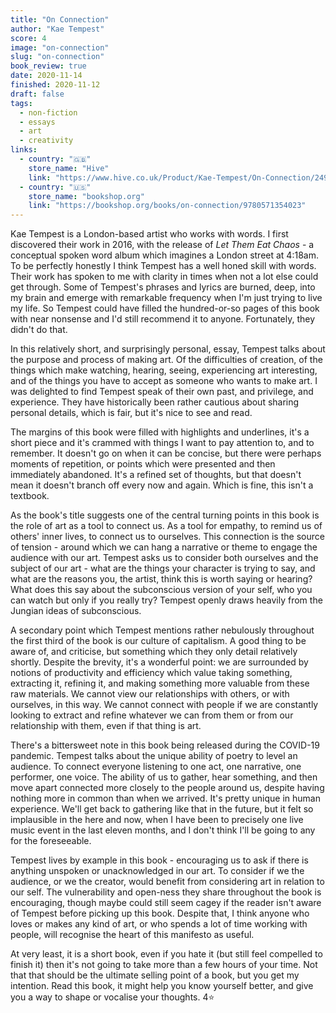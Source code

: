 ```yaml
---
title: "On Connection"
author: "Kae Tempest"
score: 4
image: "on-connection"
slug: "on-connection"
book_review: true
date: 2020-11-14
finished: 2020-11-12
draft: false
tags:
  - non-fiction
  - essays
  - art
  - creativity
links:
  - country: "🇬🇧"
    store_name: "Hive"
    link: "https://www.hive.co.uk/Product/Kae-Tempest/On-Connection/24940706"
  - country: "🇺🇸"
    store_name: "bookshop.org"
    link: "https://bookshop.org/books/on-connection/9780571354023"
---
```


Kae Tempest is a London-based artist who works with words. I first discovered their work in 2016, with the release of _Let Them Eat Chaos_ - a conceptual spoken word album which imagines a London street at 4:18am. To be perfectly honestly I think Tempest has a well honed skill with words. Their work has spoken to me with clarity in times when not a lot else could get through. Some of Tempest's phrases and lyrics are burned, deep, into my brain and emerge with remarkable frequency when I'm just trying to live my life. So Tempest could have filled the hundred-or-so pages of this book with near nonsense and I'd still recommend it to anyone. Fortunately, they didn't do that.

In this relatively short, and surprisingly personal, essay, Tempest talks about the purpose and process of making art. Of the difficulties of creation, of the things which make watching, hearing, seeing, experiencing art interesting, and of the things you have to accept as someone who wants to make art. I was delighted to find Tempest speak of their own past, and privilege, and experience. They have historically been rather cautious about sharing personal details, which is fair, but it's nice to see and read.

The margins of this book were filled with highlights and underlines, it's a short piece and it's crammed with things I want to pay attention to, and to remember. It doesn't go on when it can be concise, but there were perhaps moments of repetition, or points which were presented and then immediately abandoned. It's a refined set of thoughts, but that doesn't mean it doesn't branch off every now and again. Which is fine, this isn't a textbook.

As the book's title suggests one of the central turning points in this book is the role of art as a tool to connect us. As a tool for empathy, to remind us of others' inner lives, to connect us to ourselves. This connection is the source of tension - around which we can hang a narrative or theme to engage the audience with our art. Tempest asks us to consider both ourselves and the subject of our art - what are the things your character is trying to say, and what are the reasons you, the artist, think this is worth saying or hearing? What does this say about the subconscious version of your self, who you can watch but only if you really try? Tempest openly draws heavily from the Jungian ideas of subconscious.

A secondary point which Tempest mentions rather nebulously throughout the first third of the book is our culture of capitalism. A good thing to be aware of, and criticise, but something which they only detail relatively shortly. Despite the brevity, it's a wonderful point: we are surrounded by notions of productivity and efficiency which value taking something, extracting it, refining it, and making something more valuable from these raw materials. We cannot view our relationships with others, or with ourselves, in this way. We cannot connect with people if we are constantly looking to extract and refine whatever we can from them or from our relationship with them, even if that thing is art.

There's a bittersweet note in this book being released during the COVID-19 pandemic. Tempest talks about the unique ability of poetry to level an audience. To connect everyone listening to one act, one narrative, one performer, one voice. The ability of us to gather, hear something, and then move apart connected more closely to the people around us, despite having nothing more in common than when we arrived. It's pretty unique in human experience. We'll get back to gathering like that in the future, but it felt so implausible in the here and now, when I have been to precisely one live music event in the last eleven months, and I don't think I'll be going to any for the foreseeable.

Tempest lives by example in this book - encouraging us to ask if there is anything unspoken or unacknowledged in our art. To consider if we the audience, or we the creator, would benefit from considering art in relation to our self. The vulnerability and open-ness they share throughout the book is encouraging, though maybe could still seem cagey if the reader isn't aware of Tempest before picking up this book. Despite that, I think anyone who loves or makes any kind of art, or who spends a lot of time working with people, will recognise the heart of this manifesto as useful.

At very least, it is a short book, even if you hate it (but still feel compelled to finish it) then it's not going to take more than a few hours of your time. Not that that should be the ultimate selling point of a book, but you get my intention. Read this book, it might help you know yourself better, and give you a way to shape or vocalise your thoughts. 4⭐
